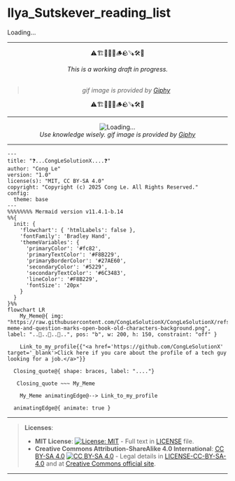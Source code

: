 # Ilya_Sutskever_reading_list

Loading...

----

<div align="center">
  <p>⚠️🏗️🚧🦺🧱🪵🪨🪚🛠️👷</p>
  <i>This is a working draft in progress.</i>
  <br/>
<!--   <img alt="Loading…" src="https://media1.giphy.com/media/v1.Y2lkPTc5MGI3NjExd2ZvdmpseXN2czY0ZDJvNG9pbzd2aHQzcHVhazA3OWNpMG5obnZtNyZlcD12MV9pbnRlcm5hbF9naWZfYnlfaWQmY3Q9Zw/PgLBnzDESG1M4cRTsj/giphy.gif"/> -->
  <br/>
  <blockquote>
	  <!-- <em>The scene is from the series <b>Mr. Robot</b>
    <br/>
    <a href="https://www.usanetwork.com/mr-robot">Mr. Robot Official Site</a></em>
	  <br/> -->
	  <i>gif image is provided by <a href="https://giphy.com">Giphy</a></i>
    <br/>
  </blockquote>
  <p>⚠️🏗️🚧🦺🧱🪵🪨🪚🛠️👷</p>

</div>


----

<div align="center">
	<img alt="Loading…" src="https://media.giphy.com/media/v1.Y2lkPWVjZjA1ZTc3ZG5tY3QybHBoN3RkbXFob2ZsaXV2cnp0NWJ2dXBqMDI2eHY0Mmt6ZyZlcD12MV9pbnRlcm5hbF_naWZfYnlfaWQmY3Q9Zw/TkVpDkJY4E5z2/giphy.gif"/>
	<br/>
	<em>Use knowledge wisely. gif image is provided by <a href="https://giphy.com">Giphy</a></em>
</div>

----

```mermaid
---
title: "❓...CongLeSolutionX....❓"
author: "Cong Le"
version: "1.0"
license(s): "MIT, CC BY-SA 4.0"
copyright: "Copyright (c) 2025 Cong Le. All Rights Reserved."
config:
  theme: base
---
%%%%%%%% Mermaid version v11.4.1-b.14
%%{
  init: {
    'flowchart': { 'htmlLabels': false },
    'fontFamily': 'Bradley Hand',
    'themeVariables': {
      'primaryColor': '#fc82',
      'primaryTextColor': '#F8B229',
      'primaryBorderColor': '#27AE60',
      'secondaryColor': '#5229',
      'secondaryTextColor': '#6C3483',
      'lineColor': '#F8B229',
      'fontSize': '20px'
    }
  }
}%%
flowchart LR
    My_Meme@{ img: "https://raw.githubusercontent.com/CongLeSolutionX/CongLeSolutionX/refs/heads/main/assets/images/My-meme-and-question-marks-open-book-old-characters-background.png", label: "..🙉..👀..📖..", pos: "b", w: 200, h: 150, constraint: "off" }
   
    Link_to_my_profile{{"<a href='https://github.com/CongLeSolutionX' target='_blank'>Click here if you care about the profile of a tech guy looking for a job.</a>"}}

  Closing_quote@{ shape: braces, label: "...."}

   Closing_quote ~~~ My_Meme

    My_Meme animatingEdge@--> Link_to_my_profile
  
  animatingEdge@{ animate: true }

```

---
><b>Licenses</b>:
>
>- <b>MIT License</b>:  [![License: MIT](https://img.shields.io/badge/License-MIT-yellow.svg)](LICENSE) - Full text in [LICENSE](LICENSE) file.
>- <b>Creative Commons Attribution-ShareAlike 4.0 International</b>: [CC BY-SA 4.0](https://creativecommons.org/licenses/by-sa/4.0/) [![CC BY-SA 4.0](https://licensebuttons.net/l/by-sa/4.0/88x31.png)](https://creativecommons.org/licenses/by-sa/4.0/) - Legal details in [LICENSE-CC-BY-SA-4.0](THE_PAST/LICENSE-CC-BY-SA-4.0) and at [Creative Commons official site](https://creativecommons.org/licenses/by-sa/4.0/).
>
---
